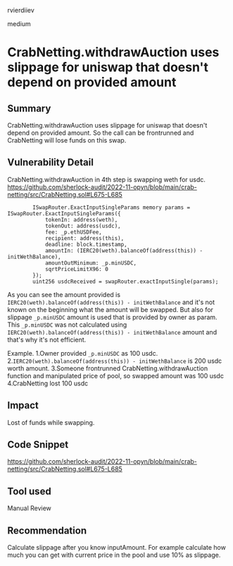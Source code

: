 rvierdiiev

medium

# CrabNetting.withdrawAuction uses slippage for uniswap that doesn't depend on provided amount

## Summary
CrabNetting.withdrawAuction uses slippage for uniswap that doesn't depend on provided amount. So the call can be frontrunned and CrabNetting will lose funds on this swap.
## Vulnerability Detail
CrabNetting.withdrawAuction in 4th step is swapping weth for usdc. 
https://github.com/sherlock-audit/2022-11-opyn/blob/main/crab-netting/src/CrabNetting.sol#L675-L685
```solidity
        ISwapRouter.ExactInputSingleParams memory params = ISwapRouter.ExactInputSingleParams({
            tokenIn: address(weth),
            tokenOut: address(usdc),
            fee: _p.ethUSDFee,
            recipient: address(this),
            deadline: block.timestamp,
            amountIn: (IERC20(weth).balanceOf(address(this)) - initWethBalance),
            amountOutMinimum: _p.minUSDC,
            sqrtPriceLimitX96: 0
        });
        uint256 usdcReceived = swapRouter.exactInputSingle(params);
```

As you can see the amount provided is `IERC20(weth).balanceOf(address(this)) - initWethBalance` and it's not known on the beginning what the amount will be swapped.
But also for slippage `_p.minUSDC` amount is used that is provided by owner as param.
This `_p.minUSDC` was not calculated using `IERC20(weth).balanceOf(address(this)) - initWethBalance` amount and that's why it's not efficient.

Example.
1.Owner provided `_p.minUSDC` as 100 usdc.
2.`IERC20(weth).balanceOf(address(this)) - initWethBalance` is 200 usdc worth amount.
3.Someone frontrunned CrabNetting.withdrawAuction function and manipulated price of pool, so swapped amount was 100 usdc
4.CrabNetting lost 100 usdc
## Impact
Lost of funds while swapping.
## Code Snippet
https://github.com/sherlock-audit/2022-11-opyn/blob/main/crab-netting/src/CrabNetting.sol#L675-L685
## Tool used

Manual Review

## Recommendation
Calculate slippage after you know inputAmount. For example calculate how much you can get with current price in the pool and use 10% as slippage.